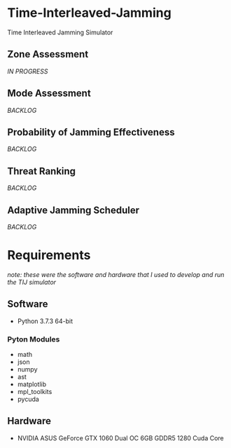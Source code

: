 # Time-Interleaved-Jamming
Time Interleaved Jamming Simulator

## Zone Assessment
*IN PROGRESS*

## Mode Assessment
*BACKLOG*

## Probability of Jamming Effectiveness
*BACKLOG*

## Threat Ranking
*BACKLOG*

## Adaptive Jamming Scheduler
*BACKLOG*

# Requirements
*note: these were the software and hardware that I used to develop and run the TIJ simulator*
## Software
- Python 3.7.3 64-bit
### Pyton Modules
- math
- json
- numpy
- ast
- matplotlib
- mpl_toolkits
- pycuda

## Hardware
- NVIDIA ASUS GeForce GTX 1060 Dual OC 6GB GDDR5 1280 Cuda Core
